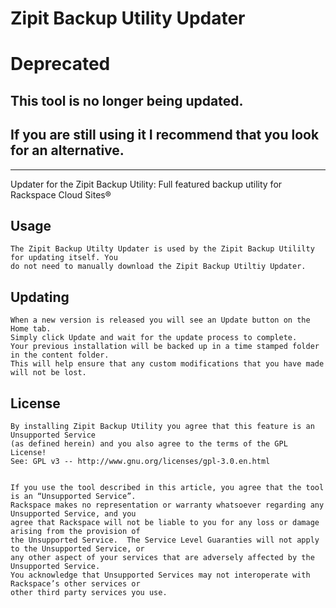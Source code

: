 Zipit Backup Utility Updater
==============================

# Deprecated

## This tool is no longer being updated. 

## If you are still using it I recommend that you look for an alternative.

------------

Updater for the Zipit Backup Utility: Full featured backup utility for Rackspace Cloud Sites&reg;

Usage
-----
    
    The Zipit Backup Utilty Updater is used by the Zipit Backup Utililty for updating itself. You
    do not need to manually download the Zipit Backup Utiltiy Updater. 


Updating
--------

    When a new version is released you will see an Update button on the Home tab. 
    Simply click Update and wait for the update process to complete. 
    Your previous installation will be backed up in a time stamped folder in the content folder.
    This will help ensure that any custom modifications that you have made will not be lost. 
    
License
-------

    By installing Zipit Backup Utility you agree that this feature is an Unsupported Service 
    (as defined herein) and you also agree to the terms of the GPL License! 
    See: GPL v3 -- http://www.gnu.org/licenses/gpl-3.0.en.html


    If you use the tool described in this article, you agree that the tool is an “Unsupported Service”. 
    Rackspace makes no representation or warranty whatsoever regarding any Unsupported Service, and you 
    agree that Rackspace will not be liable to you for any loss or damage arising from the provision of 
    the Unsupported Service.  The Service Level Guaranties will not apply to the Unsupported Service, or 
    any other aspect of your services that are adversely affected by the Unsupported Service.  
    You acknowledge that Unsupported Services may not interoperate with Rackspace’s other services or 
    other third party services you use.
